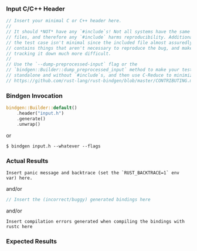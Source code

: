 <!-- Thanks for filing a bindgen issue! We appreciate it :-) -->

### Input C/C++ Header

```C++
// Insert your minimal C or C++ header here.
//
// It should *NOT* have any `#include`s! Not all systems have the same header
// files, and therefore any `#include` harms reproducibility. Additionally,
// the test case isn't minimal since the included file almost assuredly
// contains things that aren't necessary to reproduce the bug, and makes
// tracking it down much more difficult.
//
// Use the `--dump-preprocessed-input` flag or the
// `bindgen::Builder::dump_preprocessed_input` method to make your test case
// standalone and without `#include`s, and then use C-Reduce to minimize it:
// https://github.com/rust-lang/rust-bindgen/blob/master/CONTRIBUTING.md#using-creduce-to-minimize-test-cases
```

### Bindgen Invocation

<!-- Place either the `bindgen::Builder` or the command line flags used here. -->

```Rust
bindgen::Builder::default()
    .header("input.h")
    .generate()
    .unwrap()
```

or

```
$ bindgen input.h --whatever --flags
```

### Actual Results

```
Insert panic message and backtrace (set the `RUST_BACKTRACE=1` env var) here.
```

and/or

```rust
// Insert the (incorrect/buggy) generated bindings here
```

and/or

```
Insert compilation errors generated when compiling the bindings with rustc here
```

### Expected Results

<!--
Replace this with a description of what you expected instead of the actual
results. The more precise, the better! For example, if a struct in the generated
bindings is missing a field that exists in the C/C++ struct, note that here.
-->
